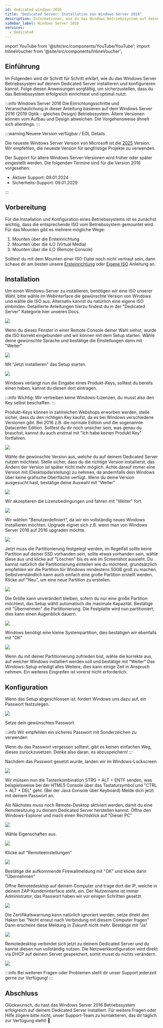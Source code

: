 ```yaml
---
id: dedicated-windows-2016
title: "Dedicated Server: Installation von Windows Server 2016"
description: Informationen, wie du das Windows Betriebssystem auf deinem Dedicated Server von ZAP-Hosting installieren kannst - ZAP-Hosting.com Dokumentation
sidebar_label: Windows Server 2016
services:
  - dedicated
---
```


import YouTube from '@site/src/components/YouTube/YouTube';
import InlineVoucher from '@site/src/components/InlineVoucher';


## Einführung

Im Folgenden wird dir Schritt für Schritt erklärt, wie du das Windows Server Betriebssystem auf deinem Dedicated Server installieren und konfigurieren kannst. Folge diesen Anweisungen sorgfältig, um sicherzustellen, dass du das Betriebssystem erfolgreich einrichtest und optimal nutzt.

:::info Windows Server 2016 
Die Einrichtungsschritte und Veranschaulichung in dieser Anleitung basieren auf dem Windows Server 2016 (2019 Optik - gleiches Design) Betriebssystem. Ältere Versionen können vom Aufbau und Design abweichen. Die Vorgehensweise ähnelt sich allerdings.
:::

:::warning Neuere Version verfügbar / EOL Details

Die neueste Windows Server Version von Microsoft ist die [2025](dedicated-windows.md) Version. Wir empfehlen, die neueste Version für langfristige Projekte zu verwenden. 

Der Support für ältere Windows Server-Versionen wird früher oder später eingestellt werden. Die folgenden Termine sind für die Version 2016 vorgesehen: 

- Aktiver Support: 09.01.2024
- Sicherheits-Support: 09.01.2029

:::

<InlineVoucher />

## Vorbereitung

Für die Installation und Konfiguration eines Betriebssystems ist es zunächst wichtig, dass die entsprechende ISO vom Betriebssystem gemountet wird. Für das Mounten gibt es mehrere mögliche Wege: 

1. Mounten über die Ersteinrichtung
2. Mounten über die iLO (Virtual Media)
3. Mounten über die iLO (Remote Console)

Solltest du mit dem Mounten einer ISO-Datei noch nicht vertraut sein, dann schaue dir am besten unsere [Ersteinrichtung](dedicated-setup.md) oder [Eigene ISO](dedicated-iso.md) Anleitung an.



## Installation
Um einen Windows-Server zu installieren, benötigen wir eine ISO unserer Wahl, bitte wähle im Webinterface die gewünschte Version von Windows und wähle die ISO aus. Alternativ kannst du natürlich eine eigene ISO einbinden. Detaillierte Anleitungen hierzu findest du in der "Dedicated Server" Kategorie hier unseren Docs.

![](https://screensaver01.zap-hosting.com/index.php/s/Gr8fCfaXReRPn7y/preview)

Wenn du dieses Fenster in einer Remote Console deiner Wahl siehst, wurde die ISO korrekt eingebunden und wir können mit dem Setup starten.
Wähle deine gewünschte Sprache und bestätige die Einstellungen dann mit "Weiter"

![](https://screensaver01.zap-hosting.com/index.php/s/rpaF9YAxwp2mZeN/preview)

Mit "Jetzt installieren" das Setup starten.

![](https://screensaver01.zap-hosting.com/index.php/s/GGWyoYXnfMegiRr/preview)

Windows verlangt nun die Eingabe eines Produkt-Keys, solltest du bereits einen haben, kannst du diesen dort eintragen.

:::info
Wichtig: Wir vertreiben keine Windows-Lizenzen, du musst also den Key selbst beschaffen.
:::

Produkt-Keys können in zahlreichen Webshops erworben werden, stelle sicher, dass du den richtigen Key kaufst, da es bei Windows verschiedene Versionen gibt.
Bei 2016 z.B. die normale Edition und die sogenannte Datacenter Edition.
Solltest du dir noch unsicher sein, was genau du brauchst, kannst du auch erstmal mit "Ich habe keinen Produkt Key" fortfahren.

![](https://screensaver01.zap-hosting.com/index.php/s/jH5dYQBq7FtT2SL/preview)

Wähle die gewünschte Version aus, welche du auf deinem Dedicated Server nutzen möchtest.
Stelle sicher, dass du die richtige Version installierst, das Ändern der Version ist später nicht mehr möglich.
Achte darauf immer eine Version mit (Desktopdarstellung) zu nehmen, da andernfalls dein Windows über keine grafische Oberfläche verfügt.
Wenn du deine Version ausgesucht hast, bestätige deine Auswahl mit "Weiter"

![](https://screensaver01.zap-hosting.com/index.php/s/G7mFSfqRy4bx2Km/preview)

Wir akzeptieren die Lizenzbedingungen und fahren mit "Weiter" fort.

![](https://screensaver01.zap-hosting.com/index.php/s/kiC57qwRSRC6YQC/preview)

Wir wählen "Benutzerdefiniert", da wir ein vollständig neues Windows installieren möchten. Upgrade eignet sich z.B. wenn man von Windows Server 2016 auf 2016 upgraden möchte.

![](https://screensaver01.zap-hosting.com/index.php/s/Dqzb5fstrPgEMxB/preview)

Jetzt muss die Partitionierung festgelegt werden, im Regelfall sollte keine Partition auf deiner SSD vorhanden sein, sollte etwas vorhanden sein, wähle diese aus und klicke auf "Löschen" bis es wie im Screenshot aussieht.
Du kannst natürlich die Partitionierung einteilen wie du möchtest, grundsätzlich empfehlen wir die Partition für Windows mindestens 50GB groß zu machen. Selbstverständlich kann auch einfach eine große Partition erstellt werden.
Klicke auf "Neu", um eine neue Partition zu erstellen.

![](https://screensaver01.zap-hosting.com/index.php/s/RRmwHWbqMC5fs6J/preview)

Die Größe kann unverändert bleiben, sofern du nur eine große Partition möchtest, das Setup wählt automatisch die maximale Kapazität.
Bestätige mit "Übernehmen" die Partitionierung. Die Festplatte wird nun partitioniert, dies kann einen Augenblick dauern.

![](https://screensaver01.zap-hosting.com/index.php/s/K3q4GMW7NLw7SoP/preview)

Windows benötigt eine kleine Systempartition, dies bestätigen wir ebenfalls mit "OK"

![](https://screensaver01.zap-hosting.com/index.php/s/pLBB8PnTRyX9Brm/preview)

Wenn du mit deiner Partitionierung zufrieden bist, wähle die korrekte aus, auf welcher Windows installiert werden soll und bestätige mit "Weiter"
Das Windows-Setup erledigt alles Weitere, dies kann einige Zeit in Anspruch nehmen.
Ein weiteres Eingreifen ist vorerst nicht erforderlich.

## Konfiguration

Wenn das Setup abgeschlossen ist, fordert Windows uns dazu auf, ein Passwort festzulegen.

![](https://screensaver01.zap-hosting.com/index.php/s/K8qEy9XjSn7zsEr/preview)

Setze dein gewünschtes Passwort.

:::info
Wir empfehlen ein sicheres Passwort mit Sonderzeichen zu verwenden

Wenn du das Passwort vergessen solltest, gibt es keinen einfachen Weg, dieses zurückzusetzen. Denke also daran, es abzuspeichern!
:::

Nachdem das Passwort gesetzt wurde, landen wir im Windows-Lockscreen

![](https://screensaver01.zap-hosting.com/index.php/s/ttSTeEnjEdo4mPE/preview)

Wir müssen nun die Tastenkombination STRG + ALT + ENTF senden, was beispielsweise bei der HTML5 Console über das Tastatursymbol und "CTRL + ALT + DEL" geht.
(Bei der Java Console über Keyboard)
Melde dich jetzt mit deinem Passwort an.

Als Nächstes muss noch Remote-Desktop aktiviert werden, damit du eine Remotesitzung zu deinem Dedicated Server herstellen kannst.
Öffne den Windows-Explorer und mach einen Rechtsklick auf "Dieser PC"

![](https://screensaver01.zap-hosting.com/index.php/s/DCeXCmcz5CxAR94/preview)

Wähle Eigenschaften aus.

![](https://screensaver01.zap-hosting.com/index.php/s/4ftYxFntWC597C7/preview)

Klicke auf "Remoteeinstellungen" 

![](https://screensaver01.zap-hosting.com/index.php/s/XdXsdw6EoYkq4SG/preview)

Bestätige die aufkommende Firewallmeldung mit "OK" und klicke dann "Übernehmen"

Öffne Remotedesktop auf deinem Computer und trage dort die IP, welche in deinem ZAP-Kundeninterface steht, ein.
Der Nutzername ist immer Administrator, das Passwort haben wir vor einigen Schritten gesetzt.

![](https://screensaver01.zap-hosting.com/index.php/s/H8k2HGzaoJ9QWwm/preview)

Die Zertifikatswarnung kann natürlich ignoriert werden, setze direkt den Haken bei "Nicht erneut nach Verbindung mit diesem Computer fragen"
Dann erscheint diese Meldung in Zukunft nicht mehr. Bestätige mit "Ja"

![](https://screensaver01.zap-hosting.com/index.php/s/Jy3FAYsDqgD6Cnq/preview)

Remotedesktop verbindet sich jetzt zu deinem Dedicated Server und du kannst diesen nun vollständig nutzen.
Die Netzwerkkonfiguration wird direkt via DHCP auf deinem Server gespeichert, somit musst du nichts verändern.

![](https://screensaver01.zap-hosting.com/index.php/s/N6mQ9x8XMKKJ3NK/preview)

:::info
Bei weiteren Fragen oder Problemen steht dir unser Support jederzeit gerne zur Verfügung!
:::



## Abschluss
Glückwunsch, du hast das Windows Server 2016 Betriebssystem erfolgreich auf deinem Dedicated Server installiert. Für weitere Fragen oder Hilfe zögere bitte nicht, unser Support-Team zu kontaktieren, das dir täglich zur Verfügung steht! 🙂
